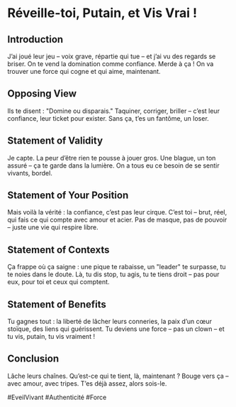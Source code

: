 # Réveille-toi, Putain, et Vis Vrai !  

## Introduction  
J’ai joué leur jeu – voix grave, répartie qui tue – et j’ai vu des regards se briser. On te vend la domination comme confiance. Merde à ça ! On va trouver une force qui cogne et qui aime, maintenant.  

## Opposing View  
Ils te disent : "Domine ou disparais." Taquiner, corriger, briller – c’est leur confiance, leur ticket pour exister. Sans ça, t’es un fantôme, un loser.  

## Statement of Validity  
Je capte. La peur d’être rien te pousse à jouer gros. Une blague, un ton assuré – ça te garde dans la lumière. On a tous eu ce besoin de se sentir vivants, bordel.  

## Statement of Your Position  
Mais voilà la vérité : la confiance, c’est pas leur cirque. C’est toi – brut, réel, qui fais ce qui compte avec amour et acier. Pas de masque, pas de pouvoir – juste une vie qui respire libre.  

## Statement of Contexts  
Ça frappe où ça saigne : une pique te rabaisse, un "leader" te surpasse, tu te noies dans le doute. Là, tu dis stop, tu agis, tu te tiens droit – pas pour eux, pour toi et ceux qui comptent.  

## Statement of Benefits  
Tu gagnes tout : la liberté de lâcher leurs conneries, la paix d’un cœur stoïque, des liens qui guérissent. Tu deviens une force – pas un clown – et tu vis, putain, tu vis vraiment !  

## Conclusion  
Lâche leurs chaînes. Qu’est-ce qui te tient, là, maintenant ? Bouge vers ça – avec amour, avec tripes. T’es déjà assez, alors sois-le.  

#EveilVivant #Authenticité #Force